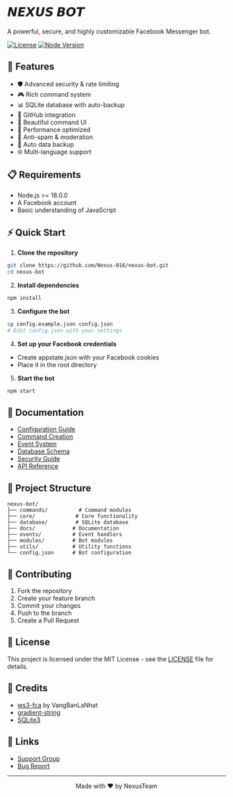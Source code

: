   # 𝙉𝙀𝙓𝙐𝙎 𝘽𝙊𝙏
  
  A powerful, secure, and highly customizable Facebook Messenger bot.

  [![License](https://img.shields.io/badge/license-MIT-blue.svg)](LICENSE)
  [![Node Version](https://img.shields.io/badge/node-%3E%3D18.0.0-brightgreen.svg)](package.json)
</div>

## 🌟 Features

- 🛡️ Advanced security & rate limiting
- 🎮 Rich command system
- 📊 SQLite database with auto-backup
- 🔄 GitHub integration
- 🎨 Beautiful command UI
- 🚀 Performance optimized
- 🤖 Anti-spam & moderation
- 💾 Auto data backup
- 🌐 Multi-language support

## 📋 Requirements

- Node.js >= 18.0.0
- A Facebook account
- Basic understanding of JavaScript

## ⚡ Quick Start

1. **Clone the repository**
```bash
git clone https://github.com/Nexus-016/nexus-bot.git
cd nexus-bot
```

2. **Install dependencies**
```bash
npm install
```

3. **Configure the bot**
```bash
cp config.example.json config.json
# Edit config.json with your settings
```

4. **Set up your Facebook credentials**
- Create appstate.json with your Facebook cookies
- Place it in the root directory

5. **Start the bot**
```bash
npm start
```

## 📖 Documentation

- [Configuration Guide](docs/config.md)
- [Command Creation](docs/commands.md)
- [Event System](docs/events.md)
- [Database Schema](docs/database.md)
- [Security Guide](docs/security.md)
- [API Reference](docs/api.md)

## 📂 Project Structure
```
nexus-bot/
├── commands/          # Command modules
├── core/             # Core functionality
├── database/         # SQLite database
├── docs/            # Documentation
├── events/          # Event handlers
├── modules/         # Bot modules
├── utils/           # Utility functions
└── config.json      # Bot configuration
```

## 🤝 Contributing

1. Fork the repository
2. Create your feature branch
3. Commit your changes
4. Push to the branch
5. Create a Pull Request

## 📄 License

This project is licensed under the MIT License - see the [LICENSE](LICENSE) file for details.

## 💖 Credits

- [ws3-fca](https://github.com/VangBanLaNhat/ws3-fca) by VangBanLaNhat
- [gradient-string](https://github.com/bokub/gradient-string)
- [SQLite3](https://github.com/TryGhost/node-sqlite3)

## 🔗 Links

- [Support Group](https://m.me/j/AbYAqLi81eyqVOue/)
- [Bug Report](https://github.com/Nexus-016/nexus-bot/issues)

---
<div align="center">
  Made with ❤️ by NexusTeam
</div>
